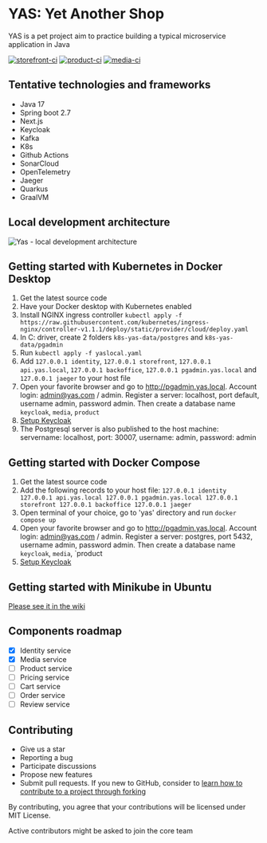 # YAS: Yet Another Shop

YAS is a pet project aim to practice building a typical microservice application in Java

[![storefront-ci](https://github.com/nashtech-garage/yas/actions/workflows/storefront-ci.yaml/badge.svg)](https://github.com/nashtech-garage/yas/actions/workflows/storefront-ci.yaml)
[![product-ci](https://github.com/nashtech-garage/yas/actions/workflows/product-ci.yaml/badge.svg)](https://github.com/nashtech-garage/yas/actions/workflows/product-ci.yaml)
[![media-ci](https://github.com/nashtech-garage/yas/actions/workflows/media-ci.yaml/badge.svg)](https://github.com/nashtech-garage/yas/actions/workflows/media-ci.yaml)

## Tentative technologies and frameworks

- Java 17
- Spring boot 2.7
- Next.js
- Keycloak
- Kafka
- K8s
- Github Actions
- SonarCloud
- OpenTelemetry
- Jaeger
- Quarkus
- GraalVM

## Local development architecture

![Yas - local development architecture](https://raw.githubusercontent.com/nashtech-garage/yas/main/yas_architecture_local.png)

## Getting started with Kubernetes in Docker Desktop

1. Get the latest source code
1. Have your Docker desktop with Kubernetes enabled
1. Install NGINX ingress controller `kubectl apply -f https://raw.githubusercontent.com/kubernetes/ingress-nginx/controller-v1.1.1/deploy/static/provider/cloud/deploy.yaml`
1. In C: driver, create 2 folders `k8s-yas-data/postgres` and `k8s-yas-data/pgadmin`
1. Run `kubectl apply -f yaslocal.yaml`
1. Add `127.0.0.1 identity`, `127.0.0.1 storefront`, `127.0.0.1 api.yas.local`, `127.0.0.1 backoffice`, `127.0.0.1 pgadmin.yas.local` and `127.0.0.1 jaeger` to your host file
1. Open your favorite browser and go to  http://pgadmin.yas.local. Account login: admin@yas.com / admin. Register a server: localhost, port default, username admin, password admin. Then create a database name `keycloak`, `media`, `product`
1. [Setup Keycloak](https://github.com/nashtech-garage/yas/wiki/Keycloak-Setup/)
1. The Postgresql server is also published to the host machine: servername: localhost, port: 30007, username: admin, password: admin

## Getting started with Docker Compose

1. Get the latest source code
1. Add the following records to your host file: 
`
127.0.0.1 identity
127.0.0.1 api.yas.local
127.0.0.1 pgadmin.yas.local
127.0.0.1 storefront
127.0.0.1 backoffice
127.0.0.1 jaeger
`
1. Open terminal of your choice, go to 'yas' directory and run `docker compose up`
1. Open your favorite browser and go to  http://pgadmin.yas.local. Account login: admin@yas.com / admin. Register a server: postgres, port 5432, username admin, password admin. Then create a database name `keycloak`, `media`, `product
1. [Setup Keycloak](https://github.com/nashtech-garage/yas/wiki/Keycloak-Setup/)

## Getting started with Minikube in Ubuntu
[Please see it in the wiki](https://github.com/nashtech-garage/yas/wiki/Getting-started-with-Minikube-in-Ubuntu)

## Components roadmap
- [x] Identity service
- [x] Media service
- [ ] Product service
- [ ] Pricing service
- [ ] Cart service
- [ ] Order service
- [ ] Review service

## Contributing
- Give us a star
- Reporting a bug
- Participate discussions
- Propose new features
- Submit pull requests. If you new to GitHub, consider to [learn how to contribute to a project through forking](https://docs.github.com/en/get-started/quickstart/contributing-to-projects)

By contributing, you agree that your contributions will be licensed under MIT License. 

Active contributors might be asked to join the core team
